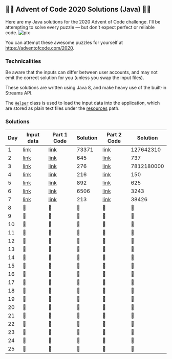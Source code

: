 ## 🎄🎄 Advent of Code 2020 Solutions (Java) 🎄🎄
Here are my Java solutions for the 2020 Advent of Code challenge. I'll be attempting to solve every puzzle — but
 don't expect perfect or reliable code.
 ![pix](https://karl.oczadly.uk/tools/pix.png?k=gh-aoc2020&i=n)

You can attempt these awesome puzzles for yourself at https://adventofcode.com/2020.

### Technicalities
Be aware that the inputs can differ between user accounts, and may not emit the correct solution for you (unless you
 swap the input files).

These solutions are written using Java 8, and make heavy use of the built-in Streams API.

The [`Helper`](src/main/java/uk/oczadly/karl/aoc20/Helper.java) class is used to load the input data into the
 application, which are stored as plain text files under the [resources](src/main/resources/inputs) path.
 

### Solutions
Day | Input data | Part 1 Code | Solution | Part 2 Code | Solution
--- | --- | --- | --- | --- | ---
1 | [link](src/main/resources/inputs/day1.txt) | [link](src/main/java/uk/oczadly/karl/aoc20/day1/Day1Part1.java) | 73371 | [link](src/main/java/uk/oczadly/karl/aoc20/day1/Day1Part2.java) | 127642310
2 | [link](src/main/resources/inputs/day2.txt) | [link](src/main/java/uk/oczadly/karl/aoc20/day2/Day2Part1.java) | 645 | [link](src/main/java/uk/oczadly/karl/aoc20/day2/Day2Part2.java) | 737
3 | [link](src/main/resources/inputs/day3.txt) | [link](src/main/java/uk/oczadly/karl/aoc20/day3/Day3Part1.java) | 276 | [link](src/main/java/uk/oczadly/karl/aoc20/day3/Day3Part2.java) | 7812180000
4 | [link](src/main/resources/inputs/day4.txt) | [link](src/main/java/uk/oczadly/karl/aoc20/day4/Day4Part1.java) | 216 | [link](src/main/java/uk/oczadly/karl/aoc20/day4/Day4Part2.java) | 150
5 | [link](src/main/resources/inputs/day5.txt) | [link](src/main/java/uk/oczadly/karl/aoc20/day5/Day5Part1.java) | 892 | [link](src/main/java/uk/oczadly/karl/aoc20/day5/Day5Part2.java) | 625
6 | [link](src/main/resources/inputs/day6.txt) | [link](src/main/java/uk/oczadly/karl/aoc20/day6/Day6Part1.java) | 6506 | [link](src/main/java/uk/oczadly/karl/aoc20/day6/Day6Part2.java) | 3243
7 | [link](src/main/resources/inputs/day7.txt) | [link](src/main/java/uk/oczadly/karl/aoc20/day7/Day7Part1.java) | 213 | [link](src/main/java/uk/oczadly/karl/aoc20/day7/Day7Part2.java) | 38426
8 | 🚧 | 🚧 | 🚧 | 🚧 | 🚧
9 | 🚧 | 🚧 | 🚧 | 🚧 | 🚧
10 | 🚧 | 🚧 | 🚧 | 🚧 | 🚧
11 | 🚧 | 🚧 | 🚧 | 🚧 | 🚧
12 | 🚧 | 🚧 | 🚧 | 🚧 | 🚧
13 | 🚧 | 🚧 | 🚧 | 🚧 | 🚧
14 | 🚧 | 🚧 | 🚧 | 🚧 | 🚧
15 | 🚧 | 🚧 | 🚧 | 🚧 | 🚧
16 | 🚧 | 🚧 | 🚧 | 🚧 | 🚧
17 | 🚧 | 🚧 | 🚧 | 🚧 | 🚧
18 | 🚧 | 🚧 | 🚧 | 🚧 | 🚧
19 | 🚧 | 🚧 | 🚧 | 🚧 | 🚧
20 | 🚧 | 🚧 | 🚧 | 🚧 | 🚧
21 | 🚧 | 🚧 | 🚧 | 🚧 | 🚧
22 | 🚧 | 🚧 | 🚧 | 🚧 | 🚧
23 | 🚧 | 🚧 | 🚧 | 🚧 | 🚧
24 | 🚧 | 🚧 | 🚧 | 🚧 | 🚧
25 | 🚧 | 🚧 | 🚧 | 🚧 | 🚧